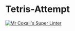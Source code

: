 # Tetris-Attempt

[![Mr Coxall's Super Linter](https://github.com/Johanna-liu16/Tetris-Attempt/workflows/Mr%20Coxall's%20Super%20Linter/badge.svg)](https://github.com/Johanna-liu16/Tetris-Attempt/actions/)
